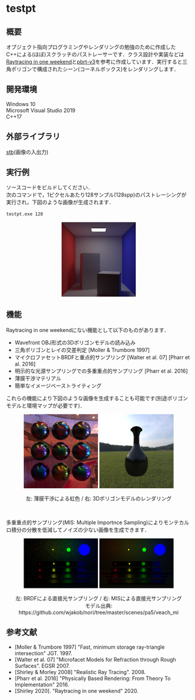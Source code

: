 # testpt

## 概要

オブジェクト指向プログラミングやレンダリングの勉強のために作成したC++による(ほぼ)スクラッチのパストレーサーです．クラス設計や実装などは[Raytracing in one weekend](https://raytracing.github.io/)と[pbrt-v3](https://github.com/mmp/pbrt-v3)を参考に作成しています．実行すると三角ポリゴンで構成されたシーン(コーネルボックス)をレンダリングします．

## 開発環境

Windows 10  
Microsoft Visual Studio 2019  
C++17

## 外部ライブラリ

[stb](https://github.com/nothings/stb)(画像の入出力)

## 実行例

ソースコードをビルドしてください．  
次のコマンドで，1ピクセルあたり128サンプル(128spp)のパストレーシングが実行され，下図のような画像が生成されます．

```bash
testpt.exe 128
```

<div align="center">
  <img src="imgs/img1.png" width=40% />
</div>

## 機能

Raytracing in one weekendにない機能として以下のものがあります．

- Wavefront OBJ形式の3Dポリゴンモデルの読み込み
- 三角ポリゴンとレイの交差判定 [Moller & Trumbore 1997]
- マイクロファセットBRDFと重点的サンプリング [Walter et al. 07] [Pharr et al. 2016]
- 明示的な光源サンプリングでの多重重点的サンプリング [Pharr et al. 2016]
- 薄膜干渉マテリアル
- 簡単なイメージベーストライティング

これらの機能により下図のような画像を生成することも可能です(別途ポリゴンモデルと環境マップが必要です)．

<div align="center">
  <img src="imgs/img2.png" width=40%/>
  <img src="imgs/img3.png" width=40%/>
  <p>左: 薄膜干渉による虹色 / 右: 3Dポリゴンモデルのレンダリング</p>
</div>

<br>

多重重点的サンプリング(MIS: Multiple Importnce Sampling)によりモンテカルロ積分の分散を低減してノイズの少ない画像を生成できます．

<div align="center">
  <img src="imgs/img4_BRDF.png" width=40%/>
  <img src="imgs/img4_MIS.png" width=40%/>
  <p>左: BRDFによる直接光サンプリング / 右: MISによる直接光サンプリング
  <br>モデル出典: https://github.com/wjakob/nori/tree/master/scenes/pa5/veach_mi
  </p>
</div>

## 参考文献

- [Moller & Trumbore 1997] "Fast, minimum storage ray-triangle intersection" JGT. 1997.
- [Walter et al. 07] "Microfacet Models for Refraction through Rough Surfaces". EGSR 2007.
- [Shirley & Morley 2008] "Realistic Ray Tracing". 2008.
- [Pharr et al. 2016] "Physically Based Rendering: From Theory To Implementation" 2016.
- [Shirley 2020]. "Raytracing in one weekend" 2020.
